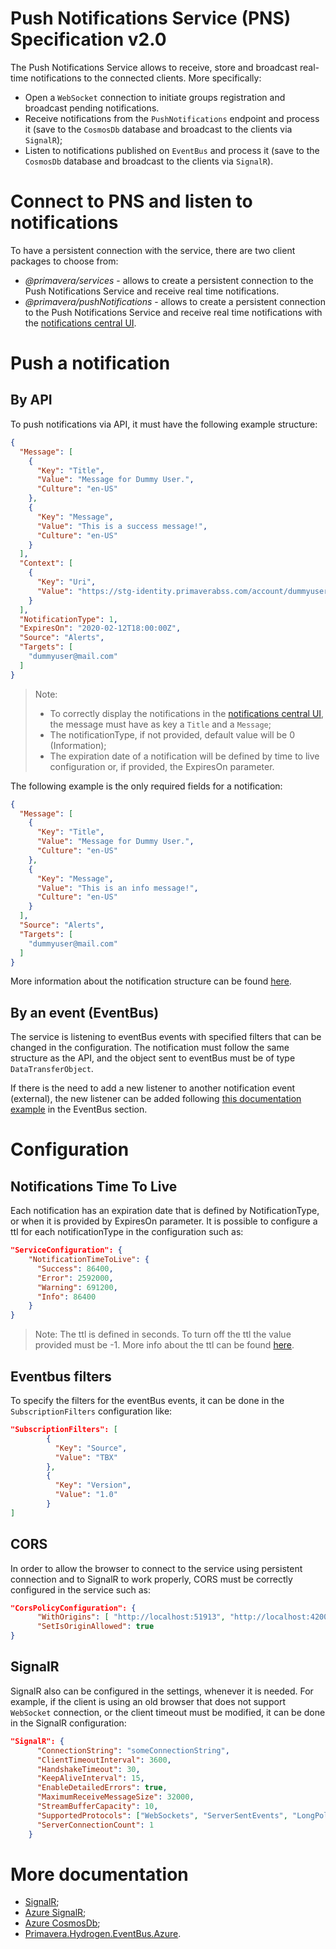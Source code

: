 # Push Notifications Service (PNS) Specification v2.0

The Push Notifications Service allows to receive, store and broadcast real-time notifications to the connected clients. More specifically:

* Open a ```WebSocket``` connection to initiate groups registration and broadcast pending notifications.
* Receive notifications from the ```PushNotifications``` endpoint and process it (save to the ```CosmosDb``` database and broadcast to the clients via ```SignalR```);
* Listen to notifications published on ```EventBus``` and process it (save to the ```CosmosDb``` database and broadcast to the clients via ```SignalR```).

# Connect to PNS and listen to notifications

To have a persistent connection with the service, there are two client packages to choose from:

* _@primavera/services_ - allows to create a persistent connection to the Push Notifications Service and receive real time notifications.
* _@primavera/pushNotifications_ - allows to create a persistent connection to the Push Notifications Service and receive real time notifications with the [notifications central UI](_assets/notifications_v2.png).

# Push a notification

## By API

To push notifications via API, it must have the following example structure:

```json
{
  "Message": [
    {
      "Key": "Title",
      "Value": "Message for Dummy User.",
      "Culture": "en-US"
    },
    {
      "Key": "Message",
      "Value": "This is a success message!",
      "Culture": "en-US"
    }
  ],
  "Context": [
    {
      "Key": "Uri",
      "Value": "https://stg-identity.primaverabss.com/account/dummyuser"
    }
  ],
  "NotificationType": 1,
  "ExpiresOn": "2020-02-12T18:00:00Z",
  "Source": "Alerts",
  "Targets": [
    "dummyuser@mail.com"
  ]
}
```

> Note: 
> * To correctly display the notifications in the [notifications central UI](_assets/notifications_v2.png), the message must have as key a ```Title``` and a ```Message```;
> * The notificationType, if not provided, default value will be 0 (Information);
> * The expiration date of a notification will be defined by time to live configuration or, if provided, the ExpiresOn parameter. 

The following example is the only required fields for a notification:

```json
{
  "Message": [
    {
      "Key": "Title",
      "Value": "Message for Dummy User.",
      "Culture": "en-US"
    },
    {
      "Key": "Message",
      "Value": "This is an info message!",
      "Culture": "en-US"
    }
  ],
  "Source": "Alerts",
  "Targets": [
    "dummyuser@mail.com"
  ]
}
```

More information about the notification structure can be found [here](https://tfs.primaverabss.com/tfs/P.TEC.Elevation/Lithium/_versionControl?path=%24%2FLithium%2FMicroservices%2FCommon%2FPNS%2FMainline%2FDocumentation%2Freadme.md&version=T&_a=preview).

## By an event (EventBus)

The service is listening to eventBus events with specified filters that can be changed in the configuration. The notification must follow the same structure as the API, and the object sent to eventBus must be of type ```DataTransferObject```.

If there is the need to add a new listener to another notification event (external), the new listener can be added following [this documentation example](https://tfs.primaverabss.com/tfs/P.TEC.Elevation/Lithium/_versionControl?path=%24%2FLithium%2FMicroservices%2FCommon%2FPNS%2FMainline%2FDocumentation%2Freadme.md&version=T&_a=preview) in the EventBus section.

# Configuration

## Notifications Time To Live

Each notification has an expiration date that is defined by NotificationType, or when it is provided by ExpiresOn parameter. It is possible to configure a ttl for each notificationType in the configuration such as:

```json
"ServiceConfiguration": {
    "NotificationTimeToLive": {
      "Success": 86400,
      "Error": 2592000,
      "Warning": 691200,
      "Info": 86400
    }
}
```

> Note: The ttl is defined in seconds. To turn off the ttl the value provided must be -1. More info about the ttl can be found [here](https://tfs.primaverabss.com/tfs/P.TEC.Elevation/Lithium/_versionControl?path=%24%2FLithium%2FMicroservices%2FCommon%2FPNS%2FMainline%2FDocumentation%2Freadme.md&version=T&_a=preview).

## Eventbus filters

To specify the filters for the eventBus events, it can be done in the ```SubscriptionFilters``` configuration like:

```json
"SubscriptionFilters": [
        {
          "Key": "Source",
          "Value": "TBX"
        },
        {
          "Key": "Version",
          "Value": "1.0"
        }
]
```

## CORS

In order to allow the browser to connect to the service using persistent connection and to SignalR to work properly, CORS must be correctly configured in the service such as:

```json
"CorsPolicyConfiguration": {
      "WithOrigins": [ "http://localhost:51913", "http://localhost:4200" ],
      "SetIsOriginAllowed": true
}
```

## SignalR

SignalR also can be configured in the settings, whenever it is needed. For example, if the client is using an old browser that does not support ```WebSocket``` connection, or the client timeout must be modified, it can be done in the SignalR configuration:

```json
"SignalR": {
      "ConnectionString": "someConnectionString",
      "ClientTimeoutInterval": 3600,
      "HandshakeTimeout": 30,
      "KeepAliveInterval": 15,
      "EnableDetailedErrors": true,
      "MaximumReceiveMessageSize": 32000,
      "StreamBufferCapacity": 10,
      "SupportedProtocols": ["WebSockets", "ServerSentEvents", "LongPolling", "ForeverFrame"],
      "ServerConnectionCount": 1
    }
```

# More documentation

* [SignalR](https://docs.microsoft.com/en-us/aspnet/signalr/overview/getting-started/introduction-to-signalr);
* [Azure SignalR](https://docs.microsoft.com/en-US/azure/azure-signalr/signalr-overview);
* [Azure CosmosDb](https://docs.microsoft.com/en-US/azure/cosmos-db/introduction);
* [Primavera.Hydrogen.EventBus.Azure](https://github.com/PrimaveraDeveloper/lithium/blob/master/ref/hydrogen-2.0/EventBus.Azure.md).